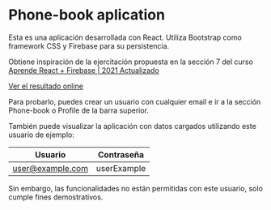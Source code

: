 # Phone-book aplication

Esta es una aplicación desarrollada con React. Utiliza Bootstrap como framework CSS y Firebase para su persistencia. 

Obtiene inspiración de la ejercitación propuesta en la sección 7 del curso [Aprende React + Firebase | 2021 Actualizado](https://www.udemy.com/course/aprende-react-firebase-2021-actualizado/)

[Ver el resultado online](https://matiasibarra7.github.io/phone-book-firebase/)

Para probarlo, puedes crear un usuario con cualquier email e ir a la sección Phone-book o Profile de la barra superior. 

También puede visualizar la aplicación con datos cargados utilizando este usuario de ejemplo:

|Usuario | Contraseña |
|--------|---------|
|user@example.com | userExample|

Sin embargo, las funcionalidades no están permitidas con este usuario, solo cumple fines demostrativos. 